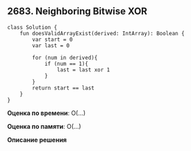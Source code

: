 ## 2683. Neighboring Bitwise XOR


```
class Solution {
    fun doesValidArrayExist(derived: IntArray): Boolean {
        var start = 0
        var last = 0

        for (num in derived){
            if (num == 1){
                last = last xor 1
            }
        }
        return start == last
    }
}

```

**Оценка по времени**: О(...)


**Оценка по памяти**: О(...)


**Описание решения**
```

```